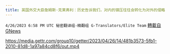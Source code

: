 ```yaml
---
title: 英国外交大臣詹姆斯·克莱弗利：历史告诉我们，对内的镇压往往会转化为对外的侵略
---
```

`4/26/2023 6:58 PM UTC 秘密翻译组-精翻组 G-Translators/Elite Team` [轉載自GNews](https://gnews.org/articles/1255368)


https://media.gettr.com/group10/getter/2023/04/26/14/481b3573-5fb1-2010-81d8-1a97a84cd8f6/out.mp4
